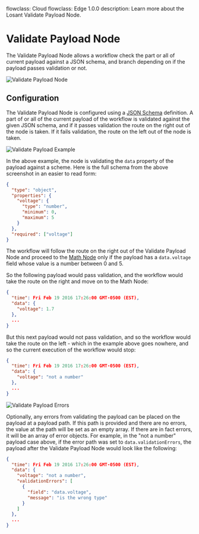 flowclass: Cloud
flowclass: Edge 1.0.0
description: Learn more about the Losant Validate Payload Node.

# Validate Payload Node

The Validate Payload Node allows a workflow check the part or all of current payload against a JSON schema, and branch depending on if the payload passes validation or not.

![Validate Payload Node](/images/workflows/logic/validate-payload-node.png "Validate Payload Node")

## Configuration

The Validate Payload Node is configured using a [JSON Schema](http://spacetelescope.github.io/understanding-json-schema/index.html) definition. A part of or all of the current payload of the workflow is validated against the given JSON schema, and if it passes validation the route on the right out of the node is taken. If it fails validation, the route on the left out of the node is taken.

![Validate Payload Example](/images/workflows/logic/validate-payload-example.png "Validate Payload Example")

In the above example, the node is validating the `data` property of the payload against a scheme. Here is the full schema from the above screenshot in an easier to read form:

```json
{
  "type": "object",
  "properties": {
    "voltage": {
      "type": "number",
      "minimum": 0,
      "maximum": 5
    }
  },
  "required": ["voltage"]
}
```

The workflow will follow the route on the right out of the Validate Payload Node and proceed to the [Math Node](/workflows/logic/math/) only if the payload has a `data.voltage` field whose value is a number between 0 and 5.

So the following payload would pass validation, and the workflow would take the route on the right and move on to the Math Node:

```json
{
  "time": Fri Feb 19 2016 17:26:00 GMT-0500 (EST),
  "data": {
    "voltage": 1.7
  },
  ...
}
```

But this next payload would not pass validation, and so the workflow would take the route on the left - which in the example above goes nowhere, and so the current execution of the workflow would stop:

```json
{
  "time": Fri Feb 19 2016 17:26:00 GMT-0500 (EST),
  "data": {
    "voltage": "not a number"
  },
  ...
}
```

![Validate Payload Errors](/images/workflows/logic/validate-payload-error.png "Validate Payload Errors")

Optionally, any errors from validating the payload can be placed on the payload at a payload path. If this path is provided and there are no errors, the value at the path will be set as an empty array. If there are in fact errors, it will be an array of error objects. For example, in the "not a number" payload case above, if the error path was set to `data.validationErrors`, the payload after the Validate Payload Node would look like the following:

```json
{
  "time": Fri Feb 19 2016 17:26:00 GMT-0500 (EST),
  "data": {
    "voltage": "not a number",
    "validationErrors": [
      {
        "field": "data.voltage",
        "message": "is the wrong type"
      }
    ]
  },
  ...
}
```

